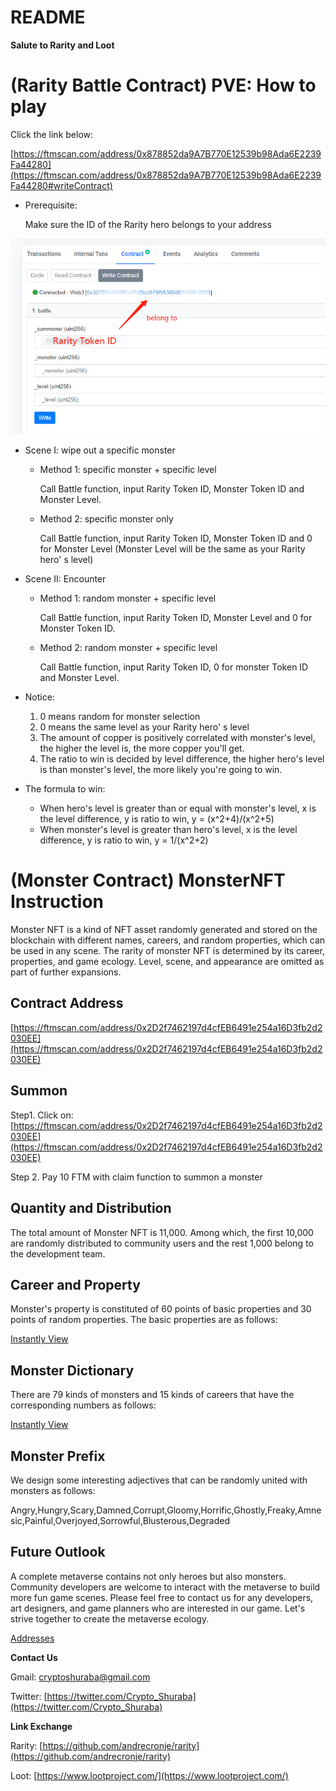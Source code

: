 # README

**Salute to Rarity and Loot**

# (Rarity Battle Contract) PVE: How to play

Click the link below:

[https://ftmscan.com/address/0x878852da9A7B770E12539b98Ada6E2239Fa44280](https://ftmscan.com/address/0x878852da9A7B770E12539b98Ada6E2239Fa44280#writeContract)

- Prerequisite:

    Make sure the ID of the Rarity hero belongs to your address

![Untitled](README%2045600350dd3a4a71aaddb5cc7b5d87f7/Untitled.png)

- Scene I: wipe out a specific monster
    - Method 1: specific monster + specific level

        Call Battle function, input Rarity Token ID, Monster Token ID and Monster Level.

    - Method 2: specific monster only

        Call Battle function, input Rarity Token ID, Monster Token ID and 0 for Monster Level (Monster Level will be the same as your Rarity hero' s level)

- Scene II: Encounter
    - Method 1: random monster + specific level

        Call Battle function, input Rarity Token ID, Monster Level and 0 for Monster Token ID.

    - Method 2: random monster + specific level

        Call Battle function, input Rarity Token ID, 0 for monster Token ID and Monster Level.

- Notice:
    1. 0 means random for monster selection
    2. 0 means the same level as your Rarity hero' s level
    3. The amount of copper is positively correlated with monster's level, the higher the level is, the more copper you'll get.
    4. The ratio to win is decided by level difference, the higher hero's level is than monster's level, the more likely you're going to win.
- The formula to win:
    - When hero's level is greater than or equal with monster's level, x is the level difference, y is ratio to win, y = (x^2+4)/(x^2+5)
    - When monster's level is greater than hero's level, x is the level difference, y is ratio to win, y = 1/(x^2+2)

# (Monster Contract) MonsterNFT Instruction

Monster NFT is a kind of NFT asset randomly generated and stored on the blockchain with different names, careers, and random properties, which can be used in any scene. The rarity of monster NFT is determined by its career, properties, and game ecology. Level, scene, and appearance are omitted as part of further expansions.

## Contract Address

[https://ftmscan.com/address/0x2D2f7462197d4cfEB6491e254a16D3fb2d2030EE](https://ftmscan.com/address/0x2D2f7462197d4cfEB6491e254a16D3fb2d2030EE)

## Summon

Step1. Click on: [https://ftmscan.com/address/0x2D2f7462197d4cfEB6491e254a16D3fb2d2030EE](https://ftmscan.com/address/0x2D2f7462197d4cfEB6491e254a16D3fb2d2030EE)

Step 2. Pay 10 FTM with claim function to summon a monster

## Quantity and Distribution

The total amount of Monster NFT is 11,000. Among which, the first 10,000 are randomly distributed to community users and the rest 1,000 belong to the development team.

## Career and Property

Monster's property is constituted of 60 points of basic properties and 30 points of random properties. The basic properties are as follows:

[Instantly View](README%2045600350dd3a4a71aaddb5cc7b5d87f7/Instantly%20View%20542f0c2db21a4273bd49d2ff81a40d13.csv)

## Monster Dictionary

There are 79 kinds of monsters and 15 kinds of careers that have the corresponding numbers as follows:

[Instantly View](README%2045600350dd3a4a71aaddb5cc7b5d87f7/Instantly%20View%20d694f54fdd854b21a9556976ca5be3c0.csv)

## Monster Prefix

We design some interesting adjectives that can be randomly united with monsters as follows:

Angry,Hungry,Scary,Damned,Corrupt,Gloomy,Horrific,Ghostly,Freaky,Amnesic,Painful,Overjoyed,Sorrowful,Blusterous,Degraded

## Future Outlook

A complete metaverse contains not only heroes but also monsters. Community developers are welcome to interact with the metaverse to build more fun game scenes. Please feel free to contact us for any developers, art designers, and game planners who are interested in our game. Let's strive together to create the metaverse ecology.

[Addresses](README%2045600350dd3a4a71aaddb5cc7b5d87f7/Addresses%20bfa1c0a3d9e641f6bc3833eec4c039e7.csv)

**Contact Us**

Gmail: [cryptoshuraba@gmail.com](mailto:cryptoshuraba@gmail.com)

Twitter: [https://twitter.com/Crypto_Shuraba](https://twitter.com/Crypto_Shuraba)

**Link Exchange**

Rarity: [https://github.com/andrecronje/rarity](https://github.com/andrecronje/rarity)

Loot: [https://www.lootproject.com/](https://www.lootproject.com/)